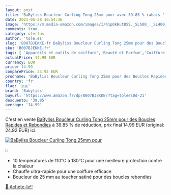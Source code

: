 ```yaml
---
layout: post
title: 'BaByliss Boucleur Curling Tong 25mm pour avec 39.85 % rabais '
date: 2021-05-28 10:54:36
image: 'https://m.media-amazon.com/images/I/41p0kButBSS._SL500_._SL400_.jpg'
comments: true
category: ofertas
author: 'tole.es'
slug: 'B007BJEKKE-fr BaByliss Boucleur Curling Tong 25mm pour des Boucles...'
sku: 'B007BJEKKE-fr'
tags: [ 'Appareils et outils de coiffure','Beauté et Parfum','Coiffure et soins des cheveux','Fers à boucler','babyliss', ]
actualPrice: 14.99 EUR
currency: EUR
price: 14.99
comparePrice: 24.92 EUR
prodname: 'BaByliss Boucleur Curling Tong 25mm pour des Boucles Rapides et Rebondies'
country: 'fr'
flag: '🇫🇷'
brand: 'Babyliss'
buyurl: 'https://www.amazon.fr/dp/B007BJEKKE/?tag=tolees0d-21'
descuento: '39.85'
average: '14.99'
---
```


C'est en vente [BaByliss Boucleur Curling Tong 25mm pour des Boucles Rapides et Rebondies](https://www.amazon.fr/dp/B007BJEKKE/?tag=tolees0d-21)  à  39.85 % de réduction, prix final  14.99 EUR (original: 24.92 EUR) ici:

[![BaByliss Boucleur Curling Tong 25mm pour](https://m.media-amazon.com/images/I/41p0kButBSS._SL500_._SL400_.jpg)](https://www.amazon.fr/dp/B007BJEKKE/?tag=tolees0d-21)

ℹ️:

- 10 températures de 110°C à 180°C pour une meilleure protection contre la chaleur
- Chauffe ultra-rapide pour une coiffure efficace
- Boucleur de 25 mm au toucher satiné pour des boucles rebondies

[🛒 Achète-le!!](https://www.amazon.fr/dp/B007BJEKKE/?tag=tolees0d-21)
